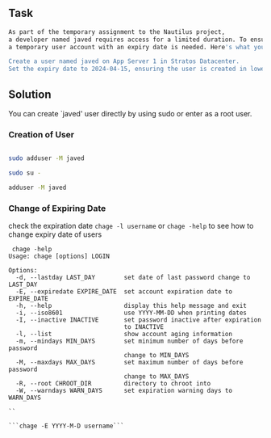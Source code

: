 ## Task
```sh
As part of the temporary assignment to the Nautilus project,
a developer named javed requires access for a limited duration. To ensure smooth access management,
a temporary user account with an expiry date is needed. Here's what you need to do:

Create a user named javed on App Server 1 in Stratos Datacenter.
Set the expiry date to 2024-04-15, ensuring the user is created in lowercase as per standard protocol.
```

## Solution

You can create `javed' user directly by using sudo or enter as a root user.

### Creation of User

```sh

sudo adduser -M javed

sudo su -

adduser -M javed

```
### Change of Expiring Date

check the expiration date `chage -l username` or `chage -help` to see how to change expiry date of users

```
 chage -help
Usage: chage [options] LOGIN

Options:
  -d, --lastday LAST_DAY        set date of last password change to LAST_DAY
  -E, --expiredate EXPIRE_DATE  set account expiration date to EXPIRE_DATE
  -h, --help                    display this help message and exit
  -i, --iso8601                 use YYYY-MM-DD when printing dates
  -I, --inactive INACTIVE       set password inactive after expiration
                                to INACTIVE
  -l, --list                    show account aging information
  -m, --mindays MIN_DAYS        set minimum number of days before password
                                change to MIN_DAYS
  -M, --maxdays MAX_DAYS        set maximum number of days before password
                                change to MAX_DAYS
  -R, --root CHROOT_DIR         directory to chroot into
  -W, --warndays WARN_DAYS      set expiration warning days to WARN_DAYS

``

```chage -E YYYY-M-D username```



 
 
 
